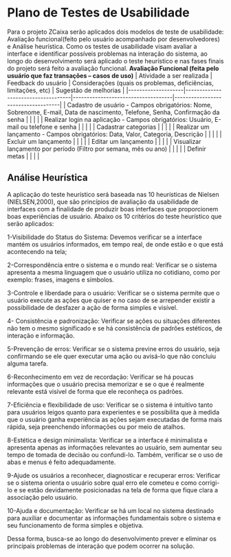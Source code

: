 # Plano de Testes de Usabilidade

Para o projeto ZCaixa serão aplicados dois modelos de teste de usabilidade: Avaliação funcional(feito pelo usuário acompanhado por desenvolvedores) e Análise heurística. Como os testes de usabilidade visam avaliar a interface e identificar possíveis problemas na interação do sistema, ao longo do desenvolvimento será aplicado o teste heurístico e nas fases finais do projeto será feito a avaliação funcional.
**Avaliação Funcional (feita pelo usuário que faz transações – casos de uso)**
| Atividade a ser realizada | Feedback do usuário | Considerações (quais os problemas, deficiências, limitações, etc) | Sugestão de melhorias |
|--------------------|------------------------------------|------------------------------------|------------------------------------|
| Cadastro de usuário - Campos obrigatórios: Nome, Sobrenome, E-mail, Data de nascimento, Telefone, Senha, Confirmação da senha |  |  | | 
| Realizar login na aplicação - Campos obrigatórios: Usuário, E-mail ou telefone e senha |  |  |  | 
| Cadastrar categorias |  |  |  | 
| Realizar um lançamento - Campos obrigatórios: Data, Valor, Categoria, Descrição |  |  |  | 
| Excluir um lançamento |  |  |  | 
| Editar um lançamento |  |  |  | 
| Visualizar lançamento por período (Filtro por semana, mês ou ano) |  |  |  | 
| Definir metas |  |  |  |

## Análise Heurística

A aplicação do teste heurístico será baseada nas 10 heurísticas de Nielsen (NIELSEN,2000), que são princípios de avaliação da usabilidade de interfaces com a finalidade de produzir boas interfaces que proporcionem boas experiências de usuário. Abaixo os 10 critérios do teste heurístico que serão aplicados:

1-Visibilidade do Status do Sistema:
Devemos verificar se a interface mantém os usuários informados, em tempo real, de onde estão e o que está acontecendo na tela;

2-Correspondência entre o sistema e o mundo real:
Verificar se o sistema apresenta a mesma linguagem que o usuário utiliza no cotidiano, como por exemplo: frases, imagens e símbolos.

3-Controle e liberdade para o usuário:
Verificar se o sistema permite que o usuário execute as ações que quiser e no caso de se arrepender existir a possibilidade de desfazer a ação de forma simples e visível.

4- Consistência e padronização:
Verificar se ações ou situações diferentes não tem o mesmo significado e se há consistência de padrões estéticos, de interação e informação.

5-Prevenção de erros:
Verificar se o sistema previne erros do usuário, seja confirmando se ele quer executar uma ação ou avisá-lo que não concluiu alguma tarefa.

6-Reconhecimento em vez de recordação:
Verificar se há poucas informações que o usuário precisa memorizar e se o que é realmente relevante está visível de forma que ele reconheça os padrões.

7-Eficiência e flexibilidade de uso:
Verificar se o sistema é intuitivo tanto para usuários leigos quanto para experientes e se possibilita que à medida que o usuário ganha experiência as ações sejam executadas de forma mais rápida, seja preenchendo informações ou por meio de atalhos.

8-Estética e design minimalista:
Verificar se a interface é minimalista e apresenta apenas as informações relevantes ao usuário, sem aumentar seu tempo de tomada de decisão ou confundi-lo. Também, verificar se o uso de abas e menus é feito adequadamente.

9-Ajude os usuários a reconhecer, diagnosticar e recuperar erros:
Verificar se o sistema orienta o usuário sobre qual erro ele cometeu e como corrigi-lo e se estão devidamente posicionadas na tela de forma que fique clara a associação pelo usuário.

10-Ajuda e documentação:
Verificar se há um local no sistema destinado para auxiliar e documentar as informações fundamentais sobre o sistema e seu funcionamento de forma simples e objetiva.

Dessa forma, busca-se ao longo do desenvolvimento prever e eliminar os principais problemas de interação que podem ocorrer na solução. 

